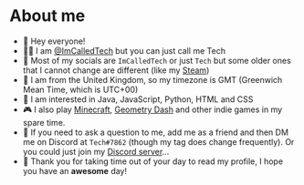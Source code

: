 # About me
- 👋 Hey everyone!
- 🙋‍♂️ I am [@ImCalledTech](https://github.com/ImCalledTech) but you can just call me Tech
- 📱 Most of my socials are `ImCalledTech` or just `Tech` but some older ones that I cannot change are different (like my [Steam](https://steamcommunity.com/id/ImCalledTech))
- 🧭 I am from the United Kingdom, so my timezone is GMT (Greenwich Mean Time, which is UTC+00)
- 👀 I am interested in Java, JavaScript, Python, HTML and CSS
- 🎮 I also play [Minecraft](https://minecraft.net), [Geometry Dash](https://store.steampowered.com/app/322170/Geometry_Dash/) and other indie games in my spare time.
- 💬 If you need to ask a question to me, add me as a friend and then DM me on Discord at `Tech#7862` (though my tag does change frequently). Or you could just join my [Discord server](https://discord.com/invite/BThrE9QFHw)...
- 📖 Thank you for taking time out of your day to read my profile, I hope you have an **awesome** day!
